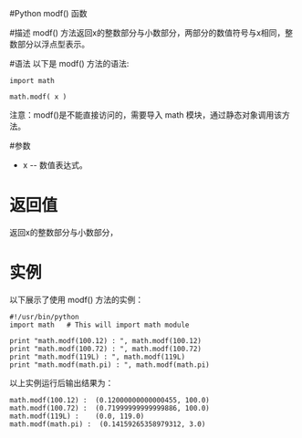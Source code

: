 #Python modf() 函数


#描述
modf() 方法返回x的整数部分与小数部分，两部分的数值符号与x相同，整数部分以浮点型表示。

#语法
以下是 modf() 方法的语法:

```
import math

math.modf( x )
```

注意：modf()是不能直接访问的，需要导入 math 模块，通过静态对象调用该方法。

#参数
- x -- 数值表达式。

# 返回值
返回x的整数部分与小数部分，

# 实例
以下展示了使用 modf() 方法的实例：

```
#!/usr/bin/python
import math   # This will import math module

print "math.modf(100.12) : ", math.modf(100.12)
print "math.modf(100.72) : ", math.modf(100.72)
print "math.modf(119L) : ", math.modf(119L)
print "math.modf(math.pi) : ", math.modf(math.pi)
```
以上实例运行后输出结果为：

```
math.modf(100.12) :  (0.12000000000000455, 100.0)
math.modf(100.72) :  (0.71999999999999886, 100.0)
math.modf(119L) :    (0.0, 119.0)
math.modf(math.pi) :  (0.14159265358979312, 3.0)
```